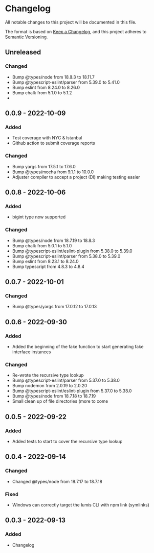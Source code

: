 # Changelog

All notable changes to this project will be documented in this file.

The format is based on [Keep a Changelog](https://keepachangelog.com/en/1.0.0/),
and this project adheres to [Semantic Versioning](https://semver.org/spec/v2.0.0.html).

## Unreleased
### Changed
- Bump @types/node from 18.8.3 to 18.11.7
- Bump @typescript-eslint/parser from 5.39.0 to 5.41.0
- Bump eslint from 8.24.0 to 8.26.0
- Bump chalk from 5.1.0 to 5.1.2
- 

## 0.0.9 - 2022-10-09
### Added
- Test coverage with NYC & Istanbul
- Github action to submit coverage reports

### Changed
- Bump yargs from 17.5.1 to 17.6.0
- Bump @types/mocha from 9.1.1 to 10.0.0
- Adjuster compiler to accept a project (DI) making testing easier

## 0.0.8 - 2022-10-06
### Added
- bigint type now supported

### Changed
- Bump @types/node from 18.7.19 to 18.8.3
- Bump chalk from 5.0.1 to 5.1.0
- Bump @typescript-eslint/eslint-plugin from 5.38.0 to 5.39.0
- Bump @typescript-eslint/parser from 5.38.0 to 5.39.0
- Bump eslint from 8.23.1 to 8.24.0
- Bump typescript from 4.8.3 to 4.8.4

## 0.0.7 - 2022-10-01
### Changed
- Bump @types/yargs from 17.0.12 to 17.0.13

## 0.0.6 - 2022-09-30
### Added
- Added the beginning of the fake function to start generating fake interface instances

### Changed
- Re-wrote the recursive type lookup
- Bump @typescript-eslint/parser from 5.37.0 to 5.38.0
- Bump nodemon from 2.0.19 to 2.0.20
- Bump @typescript-eslint/eslint-plugin from 5.37.0 to 5.38.0
- Bump @types/node from 18.7.18 to 18.7.19
- Small clean up of file directories (more to come

## 0.0.5 - 2022-09-22
### Added
- Added tests to start to cover the recursive type lookup

## 0.0.4 - 2022-09-14
### Changed
- Changed @types/node from 18.7.17 to 18.7.18

### Fixed
- Windows can correctly target the lumis CLI with npm link (symlinks)

## 0.0.3 - 2022-09-13
### Added
- Changelog
